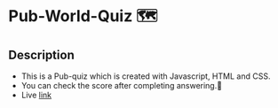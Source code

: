 # Pub-World-Quiz :world_map:
## Description
- This is a Pub-quiz which is created with Javascript, HTML and CSS.
- You can check the score after completing answering.:100:
- Live [link](https://pub-world-quiz.netlify.app)
